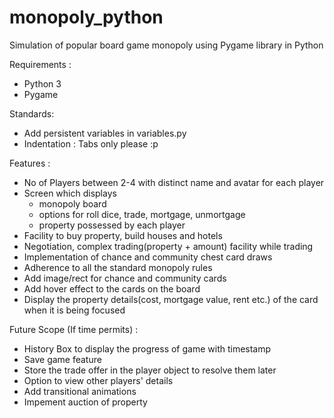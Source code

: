 # monopoly_python
Simulation of popular board game monopoly using Pygame library in Python

Requirements :
* Python 3
* Pygame

Standards:

* Add persistent variables in variables.py
* Indentation : Tabs only please :p

Features :

* No of Players between 2-4 with distinct name and avatar for each player
* Screen which displays
    * monopoly board
    * options for roll dice, trade, mortgage, unmortgage
    * property possessed by each player
* Facility to buy property, build houses and hotels
* Negotiation, complex trading(property + amount) facility while trading
* Implementation of chance and community chest card draws
* Adherence to all the standard monopoly rules
* Add image/rect for chance and community cards
* Add hover effect to the cards on the board
* Display the property details(cost, mortgage value, rent etc.) of the card when it is being focused


Future Scope (If time permits) :

* History Box to display the progress of game with timestamp
* Save game feature
* Store the trade offer in the player object to resolve them later
* Option to view other players' details
* Add transitional animations
* Impement auction of property
